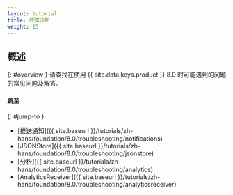 ```yaml
---
layout: tutorial
title: 故障诊断
weight: 15
---
```

<!-- NLS_CHARSET=UTF-8 -->
## 概述
{: #overview }
请查找在使用 {{ site.data.keys.product }} 8.0 时可能遇到的问题的常见问题及解答。

#### 跳至
{: #jump-to }
* [推送通知]({{ site.baseurl }}/tutorials/zh-hans/foundation/8.0/troubleshooting/notifications)
* [JSONStore]({{ site.baseurl }}/tutorials/zh-hans/foundation/8.0/troubleshooting/jsonstore)
* [分析]({{ site.baseurl }}/tutorials/zh-hans/foundation/8.0/troubleshooting/analytics)
* [AnalyticsReceiver]({{ site.baseurl }}/tutorials/zh-hans/foundation/8.0/troubleshooting/analyticsreceiver)
